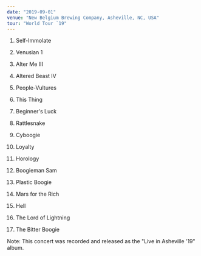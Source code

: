 ```yaml
---
date: "2019-09-01"
venue: "New Belgium Brewing Company, Asheville, NC, USA"
tour: "World Tour `19"
---
```



 1. Self-Immolate

 2. Venusian 1

 3. Alter Me III

 4. Altered Beast IV

 5. People-Vultures

 6. This Thing

 7. Beginner's Luck

 8. Rattlesnake

 9. Cyboogie

10. Loyalty

11. Horology

12. Boogieman Sam

13. Plastic Boogie

14. Mars for the Rich

15. Hell

16. The Lord of Lightning

17. The Bitter Boogie


Note: This concert was recorded and released as the "Live in Asheville
'19" album.

